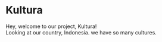 # Kultura

Hey, welcome to our project, Kultura!  
Looking at our country, Indonesia. we have so many cultures.  


